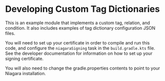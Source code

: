 <!---
   @author     Tim Urenda
   @creation   11 April 2024
--->

# Developing Custom Tag Dictionaries

This is an example module that implements a custom tag, relation, and condition. It also includes examples of tag dictionary configuration JSON files.

You will need to set up your certificate in order to compile and run this code, and configure the `niagaraSigning` task in the `build.gradle.kts` file.
See the developer documentation for information on how to set up your signing certificate.

You will also need to change the gradle.properties contents to point to your Niagara installation.